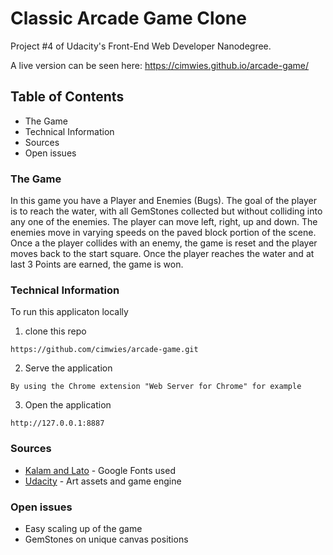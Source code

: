 # Classic Arcade Game Clone

Project #4 of Udacity's Front-End Web Developer Nanodegree. 

A live version can be seen here: https://cimwies.github.io/arcade-game/


## Table of Contents

* The Game
* Technical Information
* Sources
* Open issues 


### The Game

In this game you have a Player and Enemies (Bugs). The goal of the player is to reach the water, with all GemStones collected but without colliding into any one of the enemies. The player can move left, right, up and down. The enemies move in varying speeds on the paved block portion of the scene. Once a the player collides with an enemy, the game is reset and the player moves back to the start square. Once the player reaches the water and at last 3 Points are earned, the game is won.


### Technical Information

To run this applicaton locally 

1. clone this repo

```
https://github.com/cimwies/arcade-game.git
```

2. Serve the application

```
By using the Chrome extension "Web Server for Chrome" for example
```

3. Open the application

```
http://127.0.0.1:8887
```


### Sources

* [Kalam and Lato](https://fonts.google.com) - Google Fonts used
* [Udacity](https://Udacity.com) - Art assets and game engine


### Open issues

* Easy scaling up of the game
* GemStones on unique canvas positions

